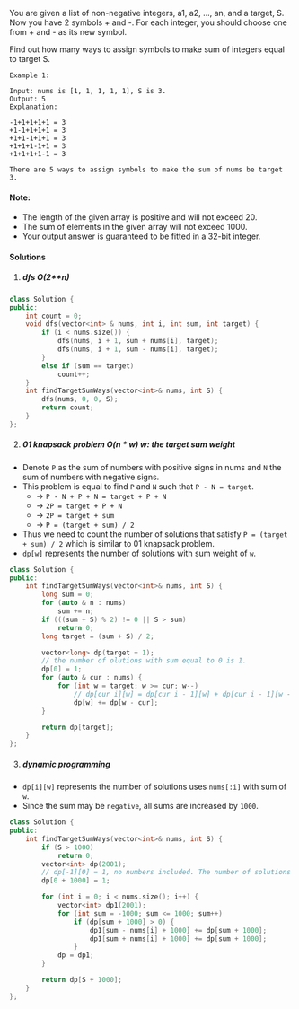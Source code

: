 You are given a list of non-negative integers, a1, a2, ..., an, and a target, S. Now you have 2 symbols + and -. For each integer, you should choose one from + and - as its new symbol.

Find out how many ways to assign symbols to make sum of integers equal to target S.

```
Example 1:

Input: nums is [1, 1, 1, 1, 1], S is 3. 
Output: 5
Explanation: 

-1+1+1+1+1 = 3
+1-1+1+1+1 = 3
+1+1-1+1+1 = 3
+1+1+1-1+1 = 3
+1+1+1+1-1 = 3

There are 5 ways to assign symbols to make the sum of nums be target 3.
```

#### Note:

-    The length of the given array is positive and will not exceed 20.
-    The sum of elements in the given array will not exceed 1000.
-    Your output answer is guaranteed to be fitted in a 32-bit integer.


#### Solutions

1. ##### dfs O(2**n)

```c++
class Solution {
public:
    int count = 0;
    void dfs(vector<int> & nums, int i, int sum, int target) {
        if (i < nums.size()) {
            dfs(nums, i + 1, sum + nums[i], target);
            dfs(nums, i + 1, sum - nums[i], target);
        }
        else if (sum == target)
            count++;
    }
    int findTargetSumWays(vector<int>& nums, int S) {
        dfs(nums, 0, 0, S);
        return count;
    }
};
```


2. ##### 01 knapsack problem O(n * w)  w: the target sum weight

- Denote `P` as the sum of numbers with positive signs in nums and `N` the sum of numbers with negative signs. 
- This problem is equal to find `P` and `N` such that `P - N = target`.
    - -> `P - N + P + N = target + P + N`
    - -> `2P = target + P + N`
    - -> `2P = target + sum`
    - -> `P = (target + sum) / 2`
- Thus we need to count the number of solutions that satisfy `P = (target + sum) / 2` which is similar to 01 knapsack problem.
- `dp[w]` represents the number of solutions with sum weight of `w`.

```c++
class Solution {
public:
    int findTargetSumWays(vector<int>& nums, int S) {
        long sum = 0;
        for (auto & n : nums)
            sum += n;
        if (((sum + S) % 2) != 0 || S > sum)
            return 0;
        long target = (sum + S) / 2;

        vector<long> dp(target + 1);
        // the number of olutions with sum equal to 0 is 1.
        dp[0] = 1;
        for (auto & cur : nums) {
            for (int w = target; w >= cur; w--)
                // dp[cur_i][w] = dp[cur_i - 1][w] + dp[cur_i - 1][w - cur]
                dp[w] += dp[w - cur];
        }

        return dp[target];
    }
};
```

3. ##### dynamic programming

- `dp[i][w]` represents the number of solutions uses `nums[:i]` with sum of `w`.
- Since the sum may be `negative`, all sums are increased by `1000`.


```c++
class Solution {
public:
    int findTargetSumWays(vector<int>& nums, int S) {
        if (S > 1000)
            return 0;
        vector<int> dp(2001);
        // dp[-1][0] = 1, no numbers included. The number of solutions with sum 0 is 1.
        dp[0 + 1000] = 1;

        for (int i = 0; i < nums.size(); i++) {
            vector<int> dp1(2001);
            for (int sum = -1000; sum <= 1000; sum++)
                if (dp[sum + 1000] > 0) {
                    dp1[sum - nums[i] + 1000] += dp[sum + 1000];
                    dp1[sum + nums[i] + 1000] += dp[sum + 1000];
                }
            dp = dp1;
        }

        return dp[S + 1000];
    }
};
```